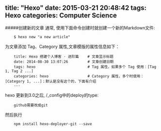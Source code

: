 title: "Hexo"
date: 2015-03-21 20:48:42
tags: Hexo
categories: Computer Science
---
#####创建新的文章 通常, 使用下面命令创建时就创建一个新的Markdown文件:```    $ hexo new "a new article"```为文章添加 Tag、Category 属性,文章模版的属性信息如下：```    title: Hexo 搭建个人博客 · 进阶篇    # 文章显示标题    date: 2014-08-30 13:07:26         # 文章创建日期	tags: hexo                        # Tag 属性，如果多个 Tag 使用：[Tag 1, Tag 2 ...]    categories: hexo                  # Category 属性，多个时使用：[Category 1, ...]；默认是没有这个的，下面有介绍	--- ```hexo 更新到3.0之后, /_config中的deploy的type: 

```	github需要改成git
```
然后执行

```	npm install hexo-deployer-git --save
``` 